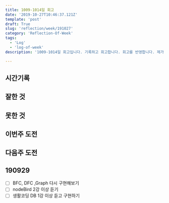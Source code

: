 ```yaml
---
title: 1009-1014일 회고
date: '2019-10-27T10:46:37.121Z'
template: 'post'
draft: True
slug: 'reflection/week/191027'
category: 'Reflection-Of-Week'
tags:
  - 'Log'
  - 'log-of-week'
description: '1009-1014일 회고입니다. 기록하고 회고합니다. 회고를 반영합니다. 제가 자라는 방식입니다.'

---
```


## 시간기록 



## 잘한 것



## 못한 것



## 이번주 도전



## 다음주 도전



## 190929

- [ ] BFC, DFC ,Graph 다시 구현해보기 
- [ ] nodeBird 2강 이상 듣기 
- [ ] 생활코딩 DB 1강 이상 듣고 구현하기 